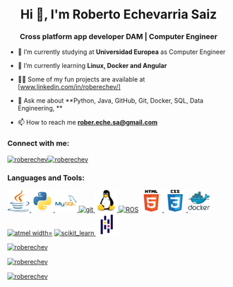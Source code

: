 <h1 align="center">Hi 👋, I'm Roberto Echevarria Saiz</h1>
<h3 align="center">Cross platform app developer DAM | Computer Engineer</h3>

- 🔭 I’m currently studying at **Universidad Europea** as Computer Engineer

- 🌱 I’m currently learning **Linux, Docker and Angular**

- 👨‍💻 Some of my fun projects are available at [www.linkedin.com/in/roberechev/]

- 💬 Ask me about **Python, Java, GitHub, Git, Docker, SQL, Data Engineering, **

- 📫 How to reach me **rober.eche.sa@gmail.com**

<h3 align="left">Connect with me:</h3>
<p align="left">
<a href="https://www.linkedin.com/in/roberechev/" target="_blank"><img align="center" src="https://raw.githubusercontent.com/rahuldkjain/github-profile-readme-generator/master/src/images/icons/Social/linked-in-alt.svg" alt="roberechev" height="35" width="45" /></a><a href="https://github.com/roberechev" target="blank"><img align="center" src="https://raw.githubusercontent.com/rahuldkjain/github-profile-readme-generator/master/src/images/icons/Social/github.svg" alt="roberechev" height="35" width="45" /></a>

  
<h3 align="left">Languages and Tools:</h3>
<p align="left"> <a href="https://www.java.com/es/" target="_blank" rel="noreferrer"> <img src="https://raw.githubusercontent.com/gilbarbara/logos/1f372be75689d73cae89b6de808149b606b879e1/logos/java.svg" alt="java" width="50" height="50"/> </a> <a href="https://www.python.org" target="_blank" rel="noreferrer"> <img src="https://raw.githubusercontent.com/devicons/devicon/master/icons/python/python-original.svg" alt="python" width="50" height="50"/> </a> <a href="https://www.mysql.com/" target="_blank" rel="noreferrer"> <img src="https://raw.githubusercontent.com/devicons/devicon/master/icons/mysql/mysql-original-wordmark.svg" alt="mysql" width="50" height="50"/> </a> <a href="https://git-scm.com/" target="_blank" rel="noreferrer"> <img src="https://www.vectorlogo.zone/logos/git-scm/git-scm-icon.svg" alt="git" width="50" height="50"/> </a> <a href="https://www.linux.org/" target="_blank" rel="noreferrer"> <img src="https://raw.githubusercontent.com/devicons/devicon/master/icons/linux/linux-original.svg" alt="linux" width="50" height="50"/> </a> <a href="https://www.ros.org/" target="_blank" rel="noreferrer"> <img src="https://upload.wikimedia.org/wikipedia/commons/b/bb/Ros_logo.svg" alt="ROS" width="50" height="50"/></a> <a href="https://www.w3.org/html/" target="_blank" rel="noreferrer"> <img src="https://raw.githubusercontent.com/devicons/devicon/master/icons/html5/html5-original-wordmark.svg" alt="html5" width="50" height="50"/> </a> <a href="https://www.w3schools.com/css/" target="_blank" rel="noreferrer"> <img src="https://raw.githubusercontent.com/devicons/devicon/master/icons/css3/css3-original-wordmark.svg" alt="css3" width="50" height="50"/> </a> <a href="https://www.docker.com/" target="_blank" rel="noreferrer"> <img src="https://raw.githubusercontent.com/devicons/devicon/master/icons/docker/docker-original-wordmark.svg" alt="docker" width="50" height="50"/> </a> <a href="https://www.microchip.com/en-us/tools-resources/develop/microchip-studio" target="_blank"><img src="https://www.it.unlv.edu/sites/default/files/styles/250_width/public/sites/default/files/assets/software/logos/atmel_studio.png?itok=bO_6oTM6" alt="atmel width="40" height="40"></a> <a href="https://scikit-learn.org/" target="_blank" rel="noreferrer"> <img src="https://upload.wikimedia.org/wikipedia/commons/0/05/Scikit_learn_logo_small.svg" alt="scikit_learn" width="50" height="50"/></a><a href="https://pandas.pydata.org/" target="_blank" rel="noreferrer"> <img src="https://raw.githubusercontent.com/devicons/devicon/2ae2a900d2f041da66e950e4d48052658d850630/icons/pandas/pandas-original.svg" alt="pandas" width="50" height="50"/>  
  

<p><img align="center" src="https://github-readme-stats.vercel.app/api/top-langs?username=roberechev&show_icons=true&locale=en&layout=compact&langs_count=10" alt="roberechev" /></p>

<p><img align="center" src="https://github-readme-stats.vercel.app/api?username=roberechev&show_icons=true&count_private=true&include_all_commits=true" alt="roberechev" /></p>

<p><img align="center" src="https://github-readme-streak-stats.herokuapp.com/?user=roberechev&" alt="roberechev" /></p>
